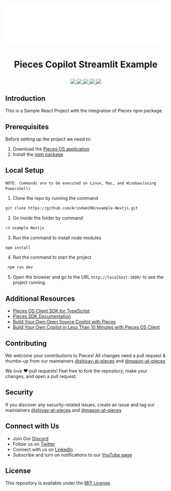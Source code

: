<h1 align="center">
    <b>
        <a href="https://pieces.app">
            <picture>
                <source srcset="./assets/Logo-light-theme.png" media="(prefers-color-scheme: light)">
                <source srcset="./assets/Logo-dark-theme.png" media="(prefers-color-scheme: dark)">
                <img src="./assets/Logo-dark-theme.png" height="125" width="600" />
            </picture>
        </a><br>
    </b>
</h1>

# <p align="center"> Pieces Copilot Streamlit Example
   <p align="center">
      <a href="https://github.com/pieces-app/pieces-copilot-streamlit-example" alt="GitHub contributors">
         <img src="https://img.shields.io/github/contributors/pieces-app/pieces-copilot-streamlit-example.svg" />
      <a>
      <a href="https://github.com/pieces-app/pieces-copilot-streamlit-example" alt="GitHub issues by-label">
         <img src="https://img.shields.io/github/issues/pieces-app/pieces-copilot-streamlit-example" />
      </a>
      <a href="https://discord.gg/getpieces" alt="Discord">
         <img src="https://img.shields.io/badge/Discord-@layer5.svg?color=7389D8&label&logo=discord&logoColor=ffffff" />
      </a>
      <a href="https://twitter.com/getpieces" alt="Twitter Follow">
         <img src="https://img.shields.io/twitter/follow/pieces.svg?label=Follow" />
      </a>
      <a href="https://github.com/pieces-app/pieces-copilot-streamlit-example" alt="License">
         <img src="https://img.shields.io/github/license/pieces-app/pieces-copilot-streamlit-example.svg" />
      </a>
   </p>

</p>

## Introduction

This is a Sample React Project with the integration of Pieces npm package. 

## Prerequisites

Before setting up the project we need to: 

1. Download the [Pieces OS application](https://docs.pieces.app/installation-getting-started/what-am-i-installing)
2. Install the [npm package](https://www.npmjs.com/package/@pieces.app/pieces-os-client)

## Local Setup

`NOTE: Commands are to be executed on Linux, Mac, and Windows(using Powershell)`

1. Clone the repo by running the command
```sh
git clone https://github.com/Arindam200/example-Nextjs.git
```
2. Go inside the folder by command
```sh
cd example-Nextjs
```
3. Run the command to install node modules
```sh
npm install
```
4. Run the command to start the project
```sh
 npm run dev 
 ```
5. Open the browser and go to the URL `http://localhost:3000/` to see the project running.

## Additional Resources

- [Pieces OS Client SDK for TypeScript](https://github.com/pieces-app/pieces-os-client-sdk-for-typescript)
- [Pieces SDK Documentation](https://docs.pieces.app/build/reference/typescript/)
- [Build Your Own Open Source Copilot with Pieces](https://code.pieces.app/blog/build-your-own-open-source-copilot-with-pieces)
- [Build Your Own Copilot in Less Than 10 Minutes with Pieces OS Client](https://code.pieces.app/blog/build-your-own-copilot-in-less-than-10-minutes-with-pieces-os-client)


## Contributing

We welcome your contributions to Pieces! All changes need a pull request & thumbs-up from our maintainers [@shivay-at-pieces](https://github.com/shivay-at-pieces) and [@mason-at-pieces](https://github.com/mason-at-pieces)

We love ❤️ pull requests! Feel free to fork the repository, make your changes, and open a pull request.


## Security

If you discover any security-related issues, create an issue and tag our maintainers [@shivay-at-pieces](https://github.com/shivay-at-pieces) and [@mason-at-pieces](https://github.com/mason-at-pieces)

## Connect with Us

- Join Our [Discord](https://discord.gg/getpieces)
- Follow us on [Twitter](https://twitter.com/getpieces)
- Connect with us on [LinkedIn](https://www.linkedin.com/company/getpieces)
- Subscribe and turn on notifications to our [YouTube page](https://www.youtube.com/@getpieces)

## License

This repository is available under the [MIT License](./LICENSE).